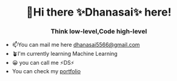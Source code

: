 <h1 align="center" background-color="white">👋Hi there ✨Dhanasai✨ here!</h1>

<h3 align="center">Think low-level,Code high-level</h3>

- 📫You can mail me here dhanasai5566@gmail.com
- 🪴I'm currently learning Machine Learning
- 😀 you can call me ⚡DS⚡
- You can check my [portfolio](https://dhansai-portfolio.netlify.app/)


<!-- <p>Technologies:</p>
<p></p>
 -->
